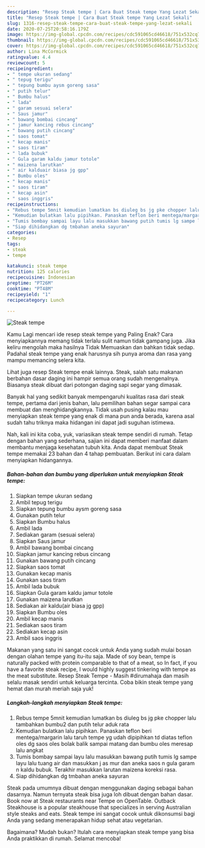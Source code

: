 ```yaml
---
description: "Resep Steak tempe | Cara Buat Steak tempe Yang Lezat Sekali"
title: "Resep Steak tempe | Cara Buat Steak tempe Yang Lezat Sekali"
slug: 1316-resep-steak-tempe-cara-buat-steak-tempe-yang-lezat-sekali
date: 2020-07-25T20:58:16.179Z
image: https://img-global.cpcdn.com/recipes/cdc591065cd46618/751x532cq70/steak-tempe-foto-resep-utama.jpg
thumbnail: https://img-global.cpcdn.com/recipes/cdc591065cd46618/751x532cq70/steak-tempe-foto-resep-utama.jpg
cover: https://img-global.cpcdn.com/recipes/cdc591065cd46618/751x532cq70/steak-tempe-foto-resep-utama.jpg
author: Lina McCormick
ratingvalue: 4.4
reviewcount: 5
recipeingredient:
- " tempe ukuran sedang"
- " tepug terigu"
- " tepung bumbu aysm goreng sasa"
- " putih telur"
- " Bumbu halus"
- " lada"
- " garam sesuai selera"
- " Saus jamur"
- " bawang bombai cincang"
- " jamur kancing rebus cincang"
- " bawang putih cincang"
- " saos tomat"
- " kecap manis"
- " saos tiram"
- " lada bubuk"
- " Gula garam kaldu jamur totole"
- " maizena larutkan"
- " air kalduair biasa jg gpp"
- " Bumbu oles"
- " kecap manis"
- " saos tiram"
- " kecap asin"
- " saos inggris"
recipeinstructions:
- "Rebus tempe 5mnit kemudian lumatkan bs diuleg bs jg pke chopper lalu tambahkan bumbu2 dan putih telur aduk rata"
- "Kemudian bulatkan lalu pipihkan. Panaskan teflon beri mentega/margarin lalu taruh tempe yg udah dipipihkan td diatas teflon oles dg saos oles bolak balik sampai matang dan bumbu oles meresap lalu angkat"
- "Tumis bombay sampai layu lalu masukkan bawang putih tumis lg sampe layu lalu tuang air dan masukkan j as mur dan aneka saos n gula garam n kaldu bubuk. Terakhir masukkan larutan maizena koreksi rasa."
- "Siap dihidangkan dg tmbahan aneka sayuran"
categories:
- Resep
tags:
- steak
- tempe

katakunci: steak tempe 
nutrition: 125 calories
recipecuisine: Indonesian
preptime: "PT26M"
cooktime: "PT48M"
recipeyield: "1"
recipecategory: Lunch

---
```



![Steak tempe](https://img-global.cpcdn.com/recipes/cdc591065cd46618/751x532cq70/steak-tempe-foto-resep-utama.jpg)

Kamu Lagi mencari ide resep steak tempe yang Paling Enak? Cara menyiapkannya memang tidak terlalu sulit namun tidak gampang juga. Jika keliru mengolah maka hasilnya Tidak Memuaskan dan bahkan tidak sedap. Padahal steak tempe yang enak harusnya sih punya aroma dan rasa yang mampu memancing selera kita.

Lihat juga resep Steak tempe enak lainnya. Steak, salah satu makanan berbahan dasar daging ini hampir semua orang sudah mengenalnya. Biasanya steak dibuat dari potongan daging sapi segar yang dimasak.

Banyak hal yang sedikit banyak mempengaruhi kualitas rasa dari steak tempe, pertama dari jenis bahan, lalu pemilihan bahan segar sampai cara membuat dan menghidangkannya. Tidak usah pusing kalau mau menyiapkan steak tempe yang enak di mana pun anda berada, karena asal sudah tahu triknya maka hidangan ini dapat jadi suguhan istimewa.


Nah, kali ini kita coba, yuk, variasikan steak tempe sendiri di rumah. Tetap dengan bahan yang sederhana, sajian ini dapat memberi manfaat dalam membantu menjaga kesehatan tubuh kita. Anda dapat membuat Steak tempe memakai 23 bahan dan 4 tahap pembuatan. Berikut ini cara dalam menyiapkan hidangannya.

<!--inarticleads1-->

##### Bahan-bahan dan bumbu yang diperlukan untuk menyiapkan Steak tempe:

1. Siapkan  tempe ukuran sedang
1. Ambil  tepug terigu
1. Siapkan  tepung bumbu aysm goreng sasa
1. Gunakan  putih telur
1. Siapkan  Bumbu halus
1. Ambil  lada
1. Sediakan  garam (sesuai selera)
1. Siapkan  Saus jamur
1. Ambil  bawang bombai cincang
1. Siapkan  jamur kancing rebus cincang
1. Gunakan  bawang putih cincang
1. Siapkan  saos tomat
1. Gunakan  kecap manis
1. Gunakan  saos tiram
1. Ambil  lada bubuk
1. Siapkan  Gula garam kaldu jamur totole
1. Gunakan  maizena larutkan
1. Sediakan  air kaldu(air biasa jg gpp)
1. Siapkan  Bumbu oles
1. Ambil  kecap manis
1. Sediakan  saos tiram
1. Sediakan  kecap asin
1. Ambil  saos inggris


Makanan yang satu ini sangat cocok untuk Anda yang sudah mulai bosan dengan olahan tempe yang itu-itu saja. Made of soy bean, tempe is naturally packed with protein comparable to that of a meat, so In fact, if you have a favorite steak recipe, I would highly suggest tinkering with tempe as the meat substitute. Resep Steak Tempe - Masih #dirumahaja dan masih selalu masak sendiri untuk keluarga tercinta. Coba bikin steak tempe yang hemat dan murah meriah saja yuk! 

<!--inarticleads2-->

##### Langkah-langkah menyiapkan Steak tempe:

1. Rebus tempe 5mnit kemudian lumatkan bs diuleg bs jg pke chopper lalu tambahkan bumbu2 dan putih telur aduk rata
1. Kemudian bulatkan lalu pipihkan. Panaskan teflon beri mentega/margarin lalu taruh tempe yg udah dipipihkan td diatas teflon oles dg saos oles bolak balik sampai matang dan bumbu oles meresap lalu angkat
1. Tumis bombay sampai layu lalu masukkan bawang putih tumis lg sampe layu lalu tuang air dan masukkan j as mur dan aneka saos n gula garam n kaldu bubuk. Terakhir masukkan larutan maizena koreksi rasa.
1. Siap dihidangkan dg tmbahan aneka sayuran


Steak pada umumnya dibuat dengan menggunakan daging sebagai bahan dasarnya. Namun ternyata steak bisa juga loh dibuat dengan bahan dasar. Book now at Steak restaurants near Tempe on OpenTable. Outback Steakhouse is a popular steakhouse that specializes in serving Australian style steaks and eats. Steak tempe ini sangat cocok untuk dikonsumsi bagi Anda yang sedang menerapakan hidup sehat atau vegetarian. 

Bagaimana? Mudah bukan? Itulah cara menyiapkan steak tempe yang bisa Anda praktikkan di rumah. Selamat mencoba!
